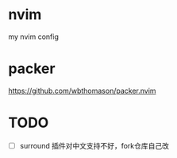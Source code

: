 # nvim
my nvim config

# packer
https://github.com/wbthomason/packer.nvim



# TODO
- [ ] surround 插件对中文支持不好，fork仓库自己改